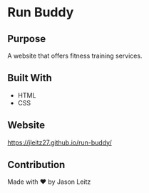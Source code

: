 # Run Buddy

## Purpose
A website that offers fitness training services.

## Built With
* HTML
* CSS

## Website
https://jleitz27.github.io/run-buddy/

## Contribution
Made with ❤️ by Jason Leitz
